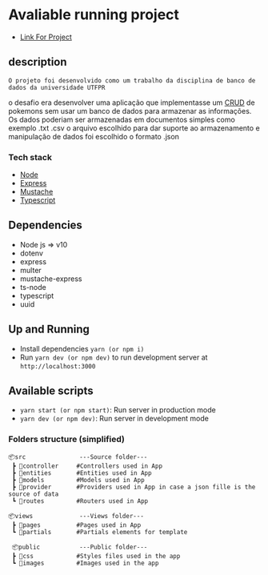 # Avaliable running project
- [Link For Project](https://damp-ocean-86592.herokuapp.com/)

## description
    O projeto foi desenvolvido como um trabalho da disciplina de banco de dados da universidade UTFPR
o desafio era desenvolver uma aplicação que implementasse um [CRUD](https://developer.mozilla.org/pt-BR/docs/Glossary/CRUD) de pokemons
sem usar um banco de dados para armazenar as informações. Os dados poderiam ser armazenadas em documentos simples como exemplo .txt .csv o arquivo escolhido para 
dar suporte ao armazenamento e manipulação de dados foi escolhido o formato .json 

### Tech stack
- [Node](https://github.com/nodejs/node)
- [Express](https://github.com/expressjs/express)
- [Mustache](https://www.npmjs.com/package/mustache)
- [Typescript](https://www.typescriptlang.org/)

## Dependencies
- Node js => v10
- dotenv
- express
- multer
- mustache-express
- ts-node
- typescript
- uuid

## Up and Running
- Install dependencies `yarn (or npm i)`
- Run `yarn dev (or npm dev)` to run development server  at `http://localhost:3000`

## Available scripts
- `yarn start (or npm start)`: Run server in production mode
- `yarn dev (or npm dev)`: Run server in development mode

### Folders structure (simplified)

```
📦src               ---Source folder---
 ┣ 📂controller     #Controllers used in App
 ┣ 📂entities       #Entities used in App
 ┣ 📂models         #Models used in App
 ┣ 📂provider       #Providers used in App in case a json fille is the source of data
 ┗ 📂routes         #Routers used in App

📦views             ---Views folder---
 ┣ 📂pages          #Pages used in App
 ┗ 📂partials       #Partials elements for template 

 📦public           ---Public folder---
 ┣ 📂css            #Styles files used in the app
 ┗ 📂images         #Images used in the app
```
